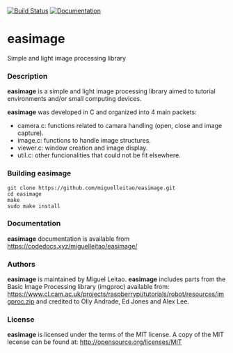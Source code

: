 [![Build Status](https://travis-ci.org/miguelleitao/easimage.svg?branch=master "Build Status")](https://travis-ci.org/miguelleitao/easimage)
[![Documentation](https://codedocs.xyz/miguelleitao/easimage.svg)](https://codedocs.xyz/miguelleitao/easimage/)
# easimage
Simple and light image processing library

### Description
**easimage** is a simple and light image processing library aimed to tutorial environments and/or
small computing devices.

**easimage** was developed in C and organized into 4 main packets:

* camera.c: functions related to camara handling (open, close and image capture).
* image.c:  functions to handle image structures.
* viewer.c: window creation and image display.
* util.c:   other funcionalities that could not be fit elsewhere.

### Building **easimage**

    git clone https://github.com/miguelleitao/easimage.git
    cd easimage
    make
    sudo make install

### Documentation
**easimage** documentation is available from https://codedocs.xyz/miguelleitao/easimage/

### Authors
**easimage** is maintained by Miguel Leitao. 
**easimage** includes parts from the Basic Image Processing library (imgproc) available from:
https://www.cl.cam.ac.uk/projects/raspberrypi/tutorials/robot/resources/imgproc.zip
and credited to Olly Andrade, Ed Jones and Alex Lee.

### License
**easimage** is licensed under the terms of the MIT license.
A copy of the MIT lecense can be found at:
http://opensource.org/licenses/MIT

